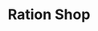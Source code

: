 ---
title: "Ration Shop"
url: /kuttoor/ration-shop-kadalimangalam-temple-road/
shop: convenience
---